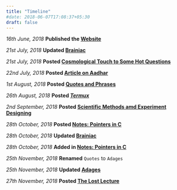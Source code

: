 ```yaml
---
title: "Timeline"
#date: 2018-06-07T17:08:37+05:30
draft: false
---
```


_16th June, 2018_ **Published the [Website](http://e1ixir.netlify.com/ "E1ixir")**

_21st July, 2018_ **Updated [Brainiac](http://e1ixir.netlify.com/about/)**

_21st July, 2018_ **Posted [Cosmological Touch to Some Hot Questions](http://e1ixir.netlify.com/posts/cosmos/cos1/)**

_22nd July, 2018_ **Posted [Article on Aadhar](http://e1ixir.netlify.com/posts/aadhar/)**

_1st August, 2018_ **Posted [Quotes and Phrases](http://e1ixir.netlify.com/posts/quote/)**

_26th August, 2018_ **Posted [$Termux$](http://e1ixir.netlify.com/posts/termux/)**

_2nd September, 2018_ **Posted [Scientific Methods amd Experiment Designing](http://e1ixir.netlify.com/posts/smed/)**

_28th October, 2018_ **Posted [Notes: Pointers in C](http://e1ixir.netlify.com/posts/pointers/)**

_28th October, 2018_ **Updated [Brainiac](http://e1ixir.netlify.com/about/)**

_28th October, 2018_ **Added in [Notes: Pointers in C](http://e1ixir.netlify.com/posts/pointers/)**

_25th November, 2018_ **Renamed** `Quotes` to `Adages`

_25th November, 2018_ **Updated [Adages](https://e1ixir.netlify.com/quote/)**

_27th November, 2018_ **Posted [The Lost Lecture](http://e1ixir.netlify.com/posts/eoas/)**

